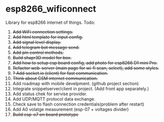 # esp8266_wificonnect
Library for esp8266 internet of things.
Todo:
1. ~~Add WiFi connection settings.~~
2. ~~Add html template for input config.~~
3. ~~Add signal level display.~~
4. ~~Add telegram bot message send.~~
5. ~~Add pin control methods.~~
6. ~~Build shapr3D model for box.~~
7. ~~Add how to setup esp board config, add photo for esp8266 D1 mini Pro.~~
8. ~~Refactor web-server (main page for wi-fi scan, select), add some styles.~~
9. ~~? Add socket.io (client) for fast communication.~~
10. ~~Think about GSM internet communication.~~
11. Add roadmap with mobile develpment. (github project section)
12. Integrate snippetserver/client in project. (Add front app separately.)
13. Add status chek for servise provider.
14. Add UDP/MQTT protocol data exchange.
15. Check save to flash connection credentials(problem after restart)
16. Add A0 volatge measurement (esp-07 + voltages divider)
17. ~~Build esp-o7 on board prototype~~
